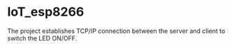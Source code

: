 # IoT_esp8266
The project establishes TCP/IP connection between the server and client to switch the LED ON/OFF.
